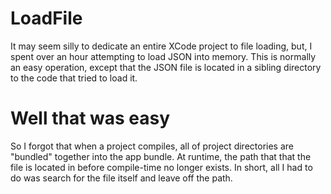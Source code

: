 # LoadFile
It may seem silly to dedicate an entire XCode project to file loading, but, I
spent over an hour attempting to load JSON into memory. This is normally an easy
operation, except that the JSON file is located in a sibling directory to the
code that tried to load it.

# Well that was easy
So I forgot that when a project compiles, all of project directories are
"bundled" together into the app bundle. At runtime, the path that that the file
is located in before compile-time no longer exists. In short, all I had to do
was search for the file itself and leave off the path.

